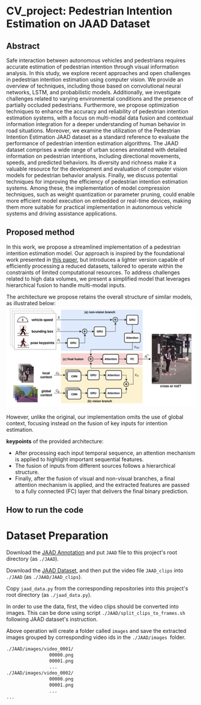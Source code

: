 # CV_project: Pedestrian Intention Estimation on JAAD Dataset
## Abstract

Safe interaction between autonomous vehicles and pedestrians requires accurate estimation of pedestrian intention through visual information analysis. In this study, we explore recent approaches and open challenges in pedestrian intention estimation using computer vision. We provide an overview of techniques, including those based on convolutional neural networks, LSTM, and probabilistic models. Additionally, we investigate challenges related to varying environmental conditions and the presence of partially occluded pedestrians. Furthermore, we propose optimization techniques to enhance the accuracy and reliability of pedestrian intention estimation systems, with a focus on multi-modal data fusion and contextual information integration for a deeper understanding of human behavior in road situations.
Moreover, we examine the utilization of the Pedestrian Intention Estimation JAAD dataset as a standard reference to evaluate the performance of pedestrian intention estimation algorithms. The JAAD dataset comprises a wide range of urban scenes annotated with detailed information on pedestrian intentions, including directional movements, speeds, and predicted behaviors. Its diversity and richness make it a valuable resource for the development and evaluation of computer vision models for pedestrian behavior analysis. Finally, we discuss potential techniques for improving the efficiency of pedestrian intention estimation systems. Among these, the implementation of model compression techniques, such as weight quantization or parameter pruning, could enable more efficient model execution on embedded or real-time devices, making them more suitable for practical implementation in autonomous vehicle systems and driving assistance applications.


## Proposed method 
In this work, we propose a streamlined implementation of a pedestrian intention estimation model. Our approach is inspired by the foundational work presented in [this paper](https://arxiv.org/pdf/2104.05485), but introduces a lighter version capable of efficiently processing a reduced datasets, tailored to operate within the constraints of limited computational resources. To address challenges related to high data volumes, we present a simplified model that leverages hierarchical fusion to handle multi-modal inputs.

The architecture we propose retains the overall structure of similar models, as illustrated below:
![architecture](https://github.com/Emilianogith/CV_project/blob/main/images/hierarchical_fusion.png)

However, unlike the original, our implementation omits the use of global context, focusing instead on the fusion of key inputs for intention estimation.


**keypoints** of the provided architecture:
- After processing each input temporal sequence, an attention mechanism is applied to highlight important sequential features.
- The fusion of inputs from different sources follows a hierarchical structure.
- Finally, after the fusion of visual and non-visual branches, a final attention mechanism is applied, and the extracted features are passed to a fully connected (FC) layer that delivers the final binary prediction.


## How to run the code 

# Dataset Preparation  

Download the [JAAD Annotation](https://github.com/ykotseruba/JAAD) and put `JAAD` file to this project's root directory (as `./JAAD`).  

Download the [JAAD Dataset](http://data.nvision2.eecs.yorku.ca/JAAD_dataset/), and then put the video file `JAAD_clips` into `./JAAD` (as `./JAAD/JAAD_clips`).  

Copy `jaad_data.py` from the corresponding repositories into this project's root directory (as `./jaad_data.py`).  

In order to use the data, first, the video clips should be converted into images. This can be done using script `./JAAD/split_clips_to_frames.sh` following JAAD dataset's instruction.  

Above operation will create a folder called `images` and save the extracted images grouped by corresponding video ids in the `./JAAD/images `folder.  
```
./JAAD/images/video_0001/
				00000.png
				00001.png
				...
./JAAD/images/video_0002/
				00000.png
				00001.png
				...		
...
```
